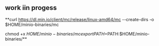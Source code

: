 ## work iin progess

**curl https://dl.min.io/client/mc/release/linux-amd64/mc   --create-dirs   -o $HOME/minio-binaries/mc

chmod +x $HOME/minio-binaries/mc  
export PATH=$PATH:$HOME/minio-binaries/**

